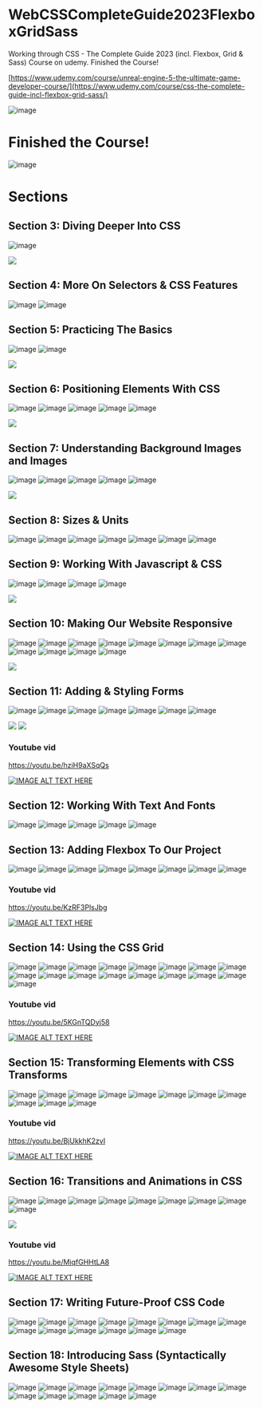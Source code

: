 # WebCSSCompleteGuide2023FlexboxGridSass
Working through CSS - The Complete Guide 2023 (incl. Flexbox, Grid &amp; Sass) Course on udemy. Finished the Course! 

[https://www.udemy.com/course/unreal-engine-5-the-ultimate-game-developer-course/](https://www.udemy.com/course/css-the-complete-guide-incl-flexbox-grid-sass/)

![image](https://media.githubusercontent.com/media/jacobmott/WebCSSCompleteGuide2023FlexboxGridSass/main/Screenshots/GetStartedWithCSSUdemy.png)

# Finished the Course! 

![image](https://media.githubusercontent.com/media/jacobmott/WebCSSCompleteGuide2023FlexboxGridSass/main/Screenshots/CSS-TheCompleteGuide2023-incl-Flexbox-Grid&Sass.jpg)

# Sections


## Section 3: Diving Deeper Into CSS

![image](https://media.githubusercontent.com/media/jacobmott/WebCSSCompleteGuide2023FlexboxGridSass/main/Screenshots/Section3-1.png)


![](https://media.githubusercontent.com/media/jacobmott/WebCSSCompleteGuide2023FlexboxGridSass/main/Screenshots/Section3.gif)


## Section 4: More On Selectors & CSS Features

![image](https://media.githubusercontent.com/media/jacobmott/WebCSSCompleteGuide2023FlexboxGridSass/main/Screenshots/2023-07-0215_41_36-slides_max1.png)
![image](https://media.githubusercontent.com/media/jacobmott/WebCSSCompleteGuide2023FlexboxGridSass/main/Screenshots/2023-07-0215_41_36-slides_max2.png)


## Section 5: Practicing The Basics

![image](https://media.githubusercontent.com/media/jacobmott/WebCSSCompleteGuide2023FlexboxGridSass/main/Screenshots/2023-07-03-21_37_21Section5Progress1.png)
![image](https://media.githubusercontent.com/media/jacobmott/WebCSSCompleteGuide2023FlexboxGridSass/main/Screenshots/2023-07-04-15_27_21Section5-1.png)


![](https://media.githubusercontent.com/media/jacobmott/WebCSSCompleteGuide2023FlexboxGridSass/main/Screenshots/2023-07-04-15_27_21Section5-1.gif)

## Section 6: Positioning Elements With CSS

![image](https://media.githubusercontent.com/media/jacobmott/WebCSSCompleteGuide2023FlexboxGridSass/main/Screenshots/PositioningElementswithCSS1.png)
![image](https://media.githubusercontent.com/media/jacobmott/WebCSSCompleteGuide2023FlexboxGridSass/main/Screenshots/PositioningElementswithCSS2.png)
![image](https://media.githubusercontent.com/media/jacobmott/WebCSSCompleteGuide2023FlexboxGridSass/main/Screenshots/PositioningElementswithCSS3.png)
![image](https://media.githubusercontent.com/media/jacobmott/WebCSSCompleteGuide2023FlexboxGridSass/main/Screenshots/PositioningElementswithCSS4.png)
![image](https://media.githubusercontent.com/media/jacobmott/WebCSSCompleteGuide2023FlexboxGridSass/main/Screenshots/PositioningElementswithCSS5.png)

![](https://media.githubusercontent.com/media/jacobmott/WebCSSCompleteGuide2023FlexboxGridSass/main/Screenshots/PositioningElementswithCSS.gif)

## Section 7: Understanding Background Images and Images

![image](https://media.githubusercontent.com/media/jacobmott/WebCSSCompleteGuide2023FlexboxGridSass/main/Screenshots/UnderstandingBckImgsAndImgs1.png)
![image](https://media.githubusercontent.com/media/jacobmott/WebCSSCompleteGuide2023FlexboxGridSass/main/Screenshots/UnderstandingBckImgsAndImgs2.png)
![image](https://media.githubusercontent.com/media/jacobmott/WebCSSCompleteGuide2023FlexboxGridSass/main/Screenshots/UnderstandingBckImgsAndImgs3.png)
![image](https://media.githubusercontent.com/media/jacobmott/WebCSSCompleteGuide2023FlexboxGridSass/main/Screenshots/UnderstandingBckImgsAndImgs4.png)
![image](https://media.githubusercontent.com/media/jacobmott/WebCSSCompleteGuide2023FlexboxGridSass/main/Screenshots/UnderstandingBckImgsAndImgs5.png)

![](https://media.githubusercontent.com/media/jacobmott/WebCSSCompleteGuide2023FlexboxGridSass/main/Screenshots/UnderstandingBckImgsAndImgs.gif)

## Section 8: Sizes & Units

![image](https://media.githubusercontent.com/media/jacobmott/WebCSSCompleteGuide2023FlexboxGridSass/main/Screenshots/css-units-slides1.png)
![image](https://media.githubusercontent.com/media/jacobmott/WebCSSCompleteGuide2023FlexboxGridSass/main/Screenshots/css-units-slides2.png)
![image](https://media.githubusercontent.com/media/jacobmott/WebCSSCompleteGuide2023FlexboxGridSass/main/Screenshots/css-units-slides3.png)
![image](https://media.githubusercontent.com/media/jacobmott/WebCSSCompleteGuide2023FlexboxGridSass/main/Screenshots/css-units-slides4.png)
![image](https://media.githubusercontent.com/media/jacobmott/WebCSSCompleteGuide2023FlexboxGridSass/main/Screenshots/css-units-slides5.png)
![image](https://media.githubusercontent.com/media/jacobmott/WebCSSCompleteGuide2023FlexboxGridSass/main/Screenshots/css-units-slides6.png)
![image](https://media.githubusercontent.com/media/jacobmott/WebCSSCompleteGuide2023FlexboxGridSass/main/Screenshots/css-units-slides7.png)

## Section 9: Working With Javascript & CSS

![image](https://media.githubusercontent.com/media/jacobmott/WebCSSCompleteGuide2023FlexboxGridSass/main/Screenshots/WorkingWithJavascriptAndCSS1.png)
![image](https://media.githubusercontent.com/media/jacobmott/WebCSSCompleteGuide2023FlexboxGridSass/main/Screenshots/WorkingWithJavascriptAndCSS2.png)
![image](https://media.githubusercontent.com/media/jacobmott/WebCSSCompleteGuide2023FlexboxGridSass/main/Screenshots/WorkingWithJavascriptAndCSS3.png)
![image](https://media.githubusercontent.com/media/jacobmott/WebCSSCompleteGuide2023FlexboxGridSass/main/Screenshots/WorkingWithJavascriptAndCSS4.png)

![](https://media.githubusercontent.com/media/jacobmott/WebCSSCompleteGuide2023FlexboxGridSass/main/Screenshots//WorkingWithJavascriptAndCSS.gif)

## Section 10: Making Our Website Responsive

![image](https://media.githubusercontent.com/media/jacobmott/WebCSSCompleteGuide2023FlexboxGridSass/main/Screenshots/MakingOurWebsiteResponsive1.png)
![image](https://media.githubusercontent.com/media/jacobmott/WebCSSCompleteGuide2023FlexboxGridSass/main/Screenshots/MakingOurWebsiteResponsive2.png)
![image](https://media.githubusercontent.com/media/jacobmott/WebCSSCompleteGuide2023FlexboxGridSass/main/Screenshots/MakingOurWebsiteResponsive3.png)
![image](https://media.githubusercontent.com/media/jacobmott/WebCSSCompleteGuide2023FlexboxGridSass/main/Screenshots/MakingOurWebsiteResponsive4.png)
![image](https://media.githubusercontent.com/media/jacobmott/WebCSSCompleteGuide2023FlexboxGridSass/main/Screenshots/MakingOurWebsiteResponsive5.png)
![image](https://media.githubusercontent.com/media/jacobmott/WebCSSCompleteGuide2023FlexboxGridSass/main/Screenshots/MakingOurWebsiteResponsive6.png)
![image](https://media.githubusercontent.com/media/jacobmott/WebCSSCompleteGuide2023FlexboxGridSass/main/Screenshots/MakingOurWebsiteResponsive7.png)
![image](https://media.githubusercontent.com/media/jacobmott/WebCSSCompleteGuide2023FlexboxGridSass/main/Screenshots/MakingOurWebsiteResponsive8.png)
![image](https://media.githubusercontent.com/media/jacobmott/WebCSSCompleteGuide2023FlexboxGridSass/main/Screenshots/MakingOurWebsiteResponsive9.png)
![image](https://media.githubusercontent.com/media/jacobmott/WebCSSCompleteGuide2023FlexboxGridSass/main/Screenshots/MakingOurWebsiteResponsive10.png)
![image](https://media.githubusercontent.com/media/jacobmott/WebCSSCompleteGuide2023FlexboxGridSass/main/Screenshots/MakingOurWebsiteResponsive11.png)
![image](https://media.githubusercontent.com/media/jacobmott/WebCSSCompleteGuide2023FlexboxGridSass/main/Screenshots/MakingOurWebsiteResponsive12.png)

![](https://media.githubusercontent.com/media/jacobmott/WebCSSCompleteGuide2023FlexboxGridSass/main/Screenshots/MakingOurWebsiteResponsive.gif)

## Section 11: Adding & Styling Forms

![image](https://media.githubusercontent.com/media/jacobmott/WebCSSCompleteGuide2023FlexboxGridSass/main/Screenshots/Section11AddingAndStylingForms1.png)
![image](https://media.githubusercontent.com/media/jacobmott/WebCSSCompleteGuide2023FlexboxGridSass/main/Screenshots/Section11AddingAndStylingForms2.png)
![image](https://media.githubusercontent.com/media/jacobmott/WebCSSCompleteGuide2023FlexboxGridSass/main/Screenshots/Section11AddingAndStylingForms3.png)
![image](https://media.githubusercontent.com/media/jacobmott/WebCSSCompleteGuide2023FlexboxGridSass/main/Screenshots/Section11AddingAndStylingForms5.png)
![image](https://media.githubusercontent.com/media/jacobmott/WebCSSCompleteGuide2023FlexboxGridSass/main/Screenshots/Section11AddingAndStylingForms6.png)
![image](https://media.githubusercontent.com/media/jacobmott/WebCSSCompleteGuide2023FlexboxGridSass/main/Screenshots/Section11AddingAndStylingForms7.png)
![image](https://media.githubusercontent.com/media/jacobmott/WebCSSCompleteGuide2023FlexboxGridSass/main/Screenshots/Section11AddingAndStylingForms8.png)

![](https://media.githubusercontent.com/media/jacobmott/WebCSSCompleteGuide2023FlexboxGridSass/main/Screenshots/Section11AddingAndStylingForms.gif)
![](https://media.githubusercontent.com/media/jacobmott/WebCSSCompleteGuide2023FlexboxGridSass/main/Screenshots/AfterSection11ProgressSoFar.gif)
 
### Youtube vid

https://youtu.be/hziH9aXSqQs

[![IMAGE ALT TEXT HERE](https://img.youtube.com/vi/hziH9aXSqQs/0.jpg)](https://youtu.be/hziH9aXSqQs)


## Section 12: Working With Text And Fonts

![image](https://media.githubusercontent.com/media/jacobmott/WebCSSCompleteGuide2023FlexboxGridSass/main/Screenshots/WorkingWithTextAndFonts1.png)
![image](https://media.githubusercontent.com/media/jacobmott/WebCSSCompleteGuide2023FlexboxGridSass/main/Screenshots/WorkingWithTextAndFonts2.png)
![image](https://media.githubusercontent.com/media/jacobmott/WebCSSCompleteGuide2023FlexboxGridSass/main/Screenshots/WorkingWithTextAndFonts3.png)
![image](https://media.githubusercontent.com/media/jacobmott/WebCSSCompleteGuide2023FlexboxGridSass/main/Screenshots/WorkingWithTextAndFonts4.png)
![image](https://media.githubusercontent.com/media/jacobmott/WebCSSCompleteGuide2023FlexboxGridSass/main/Screenshots/WorkingWithTextAndFonts5.png)

## Section 13: Adding Flexbox To Our Project

![image](https://media.githubusercontent.com/media/jacobmott/WebCSSCompleteGuide2023FlexboxGridSass/main/Screenshots/AddingFlexboxToOurProject1.png)
![image](https://media.githubusercontent.com/media/jacobmott/WebCSSCompleteGuide2023FlexboxGridSass/main/Screenshots/AddingFlexboxToOurProject2.png)
![image](https://media.githubusercontent.com/media/jacobmott/WebCSSCompleteGuide2023FlexboxGridSass/main/Screenshots/AddingFlexboxToOurProject3.png)
![image](https://media.githubusercontent.com/media/jacobmott/WebCSSCompleteGuide2023FlexboxGridSass/main/Screenshots/AddingFlexboxToOurProject4.png)
![image](https://media.githubusercontent.com/media/jacobmott/WebCSSCompleteGuide2023FlexboxGridSass/main/Screenshots/AddingFlexboxToOurProject5.png)
![image](https://media.githubusercontent.com/media/jacobmott/WebCSSCompleteGuide2023FlexboxGridSass/main/Screenshots/AddingFlexboxToOurProject6.png)
![image](https://media.githubusercontent.com/media/jacobmott/WebCSSCompleteGuide2023FlexboxGridSass/main/Screenshots/AddingFlexboxToOurProject7.png)
![image](https://media.githubusercontent.com/media/jacobmott/WebCSSCompleteGuide2023FlexboxGridSass/main/Screenshots/AddingFlexboxToOurProject8.png)
 
### Youtube vid

https://youtu.be/KzRF3PlsJbg

[![IMAGE ALT TEXT HERE](https://img.youtube.com/vi/KzRF3PlsJbg/0.jpg)](https://youtu.be/KzRF3PlsJbg)


## Section 14: Using the CSS Grid

![image](https://media.githubusercontent.com/media/jacobmott/WebCSSCompleteGuide2023FlexboxGridSass/main/Screenshots/UsingTheCSSGrid1.png)
![image](https://media.githubusercontent.com/media/jacobmott/WebCSSCompleteGuide2023FlexboxGridSass/main/Screenshots/UsingTheCSSGrid2.png)
![image](https://media.githubusercontent.com/media/jacobmott/WebCSSCompleteGuide2023FlexboxGridSass/main/Screenshots/UsingTheCSSGrid3.png)
![image](https://media.githubusercontent.com/media/jacobmott/WebCSSCompleteGuide2023FlexboxGridSass/main/Screenshots/UsingTheCSSGrid4.png)
![image](https://media.githubusercontent.com/media/jacobmott/WebCSSCompleteGuide2023FlexboxGridSass/main/Screenshots/UsingTheCSSGrid5.png)
![image](https://media.githubusercontent.com/media/jacobmott/WebCSSCompleteGuide2023FlexboxGridSass/main/Screenshots/UsingTheCSSGrid6.png)
![image](https://media.githubusercontent.com/media/jacobmott/WebCSSCompleteGuide2023FlexboxGridSass/main/Screenshots/UsingTheCSSGrid7.png)
![image](https://media.githubusercontent.com/media/jacobmott/WebCSSCompleteGuide2023FlexboxGridSass/main/Screenshots/UsingTheCSSGrid8.png)
![image](https://media.githubusercontent.com/media/jacobmott/WebCSSCompleteGuide2023FlexboxGridSass/main/Screenshots/UsingTheCSSGrid9.png)
![image](https://media.githubusercontent.com/media/jacobmott/WebCSSCompleteGuide2023FlexboxGridSass/main/Screenshots/UsingTheCSSGrid10.png)
![image](https://media.githubusercontent.com/media/jacobmott/WebCSSCompleteGuide2023FlexboxGridSass/main/Screenshots/UsingTheCSSGrid11.png)
![image](https://media.githubusercontent.com/media/jacobmott/WebCSSCompleteGuide2023FlexboxGridSass/main/Screenshots/UsingTheCSSGrid12.png)
![image](https://media.githubusercontent.com/media/jacobmott/WebCSSCompleteGuide2023FlexboxGridSass/main/Screenshots/UsingTheCSSGrid13.png)
![image](https://media.githubusercontent.com/media/jacobmott/WebCSSCompleteGuide2023FlexboxGridSass/main/Screenshots/UsingTheCSSGrid14.png)
![image](https://media.githubusercontent.com/media/jacobmott/WebCSSCompleteGuide2023FlexboxGridSass/main/Screenshots/UsingTheCSSGrid15.png)
![image](https://media.githubusercontent.com/media/jacobmott/WebCSSCompleteGuide2023FlexboxGridSass/main/Screenshots/UsingTheCSSGrid16.png)
![image](https://media.githubusercontent.com/media/jacobmott/WebCSSCompleteGuide2023FlexboxGridSass/main/Screenshots/UsingTheCSSGrid17.png)

 
### Youtube vid

https://youtu.be/5KGnTQDyj58

[![IMAGE ALT TEXT HERE](https://img.youtube.com/vi/5KGnTQDyj58/0.jpg)](https://youtu.be/5KGnTQDyj58)

## Section 15: Transforming Elements with CSS Transforms

![image](https://media.githubusercontent.com/media/jacobmott/WebCSSCompleteGuide2023FlexboxGridSass/main/Screenshots/TransformingElementsWithCSSTransforms1.png)
![image](https://media.githubusercontent.com/media/jacobmott/WebCSSCompleteGuide2023FlexboxGridSass/main/Screenshots/TransformingElementsWithCSSTransforms2.png)
![image](https://media.githubusercontent.com/media/jacobmott/WebCSSCompleteGuide2023FlexboxGridSass/main/Screenshots/TransformingElementsWithCSSTransforms3.png)
![image](https://media.githubusercontent.com/media/jacobmott/WebCSSCompleteGuide2023FlexboxGridSass/main/Screenshots/TransformingElementsWithCSSTransforms4.png)
![image](https://media.githubusercontent.com/media/jacobmott/WebCSSCompleteGuide2023FlexboxGridSass/main/Screenshots/TransformingElementsWithCSSTransforms5.png)
![image](https://media.githubusercontent.com/media/jacobmott/WebCSSCompleteGuide2023FlexboxGridSass/main/Screenshots/TransformingElementsWithCSSTransforms6.png)
![image](https://media.githubusercontent.com/media/jacobmott/WebCSSCompleteGuide2023FlexboxGridSass/main/Screenshots/TransformingElementsWithCSSTransforms7.png)
![image](https://media.githubusercontent.com/media/jacobmott/WebCSSCompleteGuide2023FlexboxGridSass/main/Screenshots/TransformingElementsWithCSSTransforms8.png)
![image](https://media.githubusercontent.com/media/jacobmott/WebCSSCompleteGuide2023FlexboxGridSass/main/Screenshots/TransformingElementsWithCSSTransforms9.png)
![image](https://media.githubusercontent.com/media/jacobmott/WebCSSCompleteGuide2023FlexboxGridSass/main/Screenshots/TransformingElementsWithCSSTransforms10.png)
![image](https://media.githubusercontent.com/media/jacobmott/WebCSSCompleteGuide2023FlexboxGridSass/main/Screenshots/TransformingElementsWithCSSTransforms11.png)

### Youtube vid

https://youtu.be/BjUkkhK2zvI

[![IMAGE ALT TEXT HERE](https://img.youtube.com/vi/BjUkkhK2zvI/0.jpg)](https://youtu.be/BjUkkhK2zvI)


## Section 16: Transitions and Animations in CSS

![image](https://media.githubusercontent.com/media/jacobmott/WebCSSCompleteGuide2023FlexboxGridSass/main/Screenshots/TransitionsAndAnimationsInCSS1.png)
![image](https://media.githubusercontent.com/media/jacobmott/WebCSSCompleteGuide2023FlexboxGridSass/main/Screenshots/TransitionsAndAnimationsInCSS2.png)
![image](https://media.githubusercontent.com/media/jacobmott/WebCSSCompleteGuide2023FlexboxGridSass/main/Screenshots/TransitionsAndAnimationsInCSS3.png)
![image](https://media.githubusercontent.com/media/jacobmott/WebCSSCompleteGuide2023FlexboxGridSass/main/Screenshots/TransitionsAndAnimationsInCSS4.png)
![image](https://media.githubusercontent.com/media/jacobmott/WebCSSCompleteGuide2023FlexboxGridSass/main/Screenshots/TransitionsAndAnimationsInCSS5.png)
![image](https://media.githubusercontent.com/media/jacobmott/WebCSSCompleteGuide2023FlexboxGridSass/main/Screenshots/TransitionsAndAnimationsInCSS6.png)
![image](https://media.githubusercontent.com/media/jacobmott/WebCSSCompleteGuide2023FlexboxGridSass/main/Screenshots/TransitionsAndAnimationsInCSS7.png)
![image](https://media.githubusercontent.com/media/jacobmott/WebCSSCompleteGuide2023FlexboxGridSass/main/Screenshots/TransitionsAndAnimationsInCSS8.png)
![image](https://media.githubusercontent.com/media/jacobmott/WebCSSCompleteGuide2023FlexboxGridSass/main/Screenshots/TransitionsAndAnimationsInCSS9.png)

![](https://media.githubusercontent.com/media/jacobmott/WebCSSCompleteGuide2023FlexboxGridSass/main/Screenshots/TransitionsAndAnimationsInCSS.gif)

### Youtube vid

https://youtu.be/MiqfGHHtLA8

[![IMAGE ALT TEXT HERE](https://img.youtube.com/vi/MiqfGHHtLA8/0.jpg)](https://youtu.be/MiqfGHHtLA8)


## Section 17: Writing Future-Proof CSS Code

![image](https://media.githubusercontent.com/media/jacobmott/WebCSSCompleteGuide2023FlexboxGridSass/main/Screenshots/WritingFutureProofCSSCode1.png)
![image](https://media.githubusercontent.com/media/jacobmott/WebCSSCompleteGuide2023FlexboxGridSass/main/Screenshots/WritingFutureProofCSSCode2.png)
![image](https://media.githubusercontent.com/media/jacobmott/WebCSSCompleteGuide2023FlexboxGridSass/main/Screenshots/WritingFutureProofCSSCode3.png)
![image](https://media.githubusercontent.com/media/jacobmott/WebCSSCompleteGuide2023FlexboxGridSass/main/Screenshots/WritingFutureProofCSSCode4.png)
![image](https://media.githubusercontent.com/media/jacobmott/WebCSSCompleteGuide2023FlexboxGridSass/main/Screenshots/WritingFutureProofCSSCode5.png)
![image](https://media.githubusercontent.com/media/jacobmott/WebCSSCompleteGuide2023FlexboxGridSass/main/Screenshots/WritingFutureProofCSSCode6.png)
![image](https://media.githubusercontent.com/media/jacobmott/WebCSSCompleteGuide2023FlexboxGridSass/main/Screenshots/WritingFutureProofCSSCode7.png)
![image](https://media.githubusercontent.com/media/jacobmott/WebCSSCompleteGuide2023FlexboxGridSass/main/Screenshots/WritingFutureProofCSSCode8.png)
![image](https://media.githubusercontent.com/media/jacobmott/WebCSSCompleteGuide2023FlexboxGridSass/main/Screenshots/WritingFutureProofCSSCode9.png)
![image](https://media.githubusercontent.com/media/jacobmott/WebCSSCompleteGuide2023FlexboxGridSass/main/Screenshots/WritingFutureProofCSSCode10.png)
![image](https://media.githubusercontent.com/media/jacobmott/WebCSSCompleteGuide2023FlexboxGridSass/main/Screenshots/WritingFutureProofCSSCode11.png)
![image](https://media.githubusercontent.com/media/jacobmott/WebCSSCompleteGuide2023FlexboxGridSass/main/Screenshots/WritingFutureProofCSSCode12.png)
![image](https://media.githubusercontent.com/media/jacobmott/WebCSSCompleteGuide2023FlexboxGridSass/main/Screenshots/WritingFutureProofCSSCode13.png)
![image](https://media.githubusercontent.com/media/jacobmott/WebCSSCompleteGuide2023FlexboxGridSass/main/Screenshots/WritingFutureProofCSSCode14.png)


## Section 18: Introducing Sass (Syntactically Awesome Style Sheets)

![image](https://media.githubusercontent.com/media/jacobmott/WebCSSCompleteGuide2023FlexboxGridSass/main/Screenshots/IntroducingSass-SyntacticallyAwesomeStyleSheets1.png)
![image](https://media.githubusercontent.com/media/jacobmott/WebCSSCompleteGuide2023FlexboxGridSass/main/Screenshots/IntroducingSass-SyntacticallyAwesomeStyleSheets2.png)
![image](https://media.githubusercontent.com/media/jacobmott/WebCSSCompleteGuide2023FlexboxGridSass/main/Screenshots/IntroducingSass-SyntacticallyAwesomeStyleSheets3.png)
![image](https://media.githubusercontent.com/media/jacobmott/WebCSSCompleteGuide2023FlexboxGridSass/main/Screenshots/IntroducingSass-SyntacticallyAwesomeStyleSheets4.png)
![image](https://media.githubusercontent.com/media/jacobmott/WebCSSCompleteGuide2023FlexboxGridSass/main/Screenshots/IntroducingSass-SyntacticallyAwesomeStyleSheets5.png)
![image](https://media.githubusercontent.com/media/jacobmott/WebCSSCompleteGuide2023FlexboxGridSass/main/Screenshots/IntroducingSass-SyntacticallyAwesomeStyleSheets6.png)
![image](https://media.githubusercontent.com/media/jacobmott/WebCSSCompleteGuide2023FlexboxGridSass/main/Screenshots/IntroducingSass-SyntacticallyAwesomeStyleSheets7.png)
![image](https://media.githubusercontent.com/media/jacobmott/WebCSSCompleteGuide2023FlexboxGridSass/main/Screenshots/IntroducingSass-SyntacticallyAwesomeStyleSheets8.png)
![image](https://media.githubusercontent.com/media/jacobmott/WebCSSCompleteGuide2023FlexboxGridSass/main/Screenshots/IntroducingSass-SyntacticallyAwesomeStyleSheets9.png)
![image](https://media.githubusercontent.com/media/jacobmott/WebCSSCompleteGuide2023FlexboxGridSass/main/Screenshots/IntroducingSass-SyntacticallyAwesomeStyleSheets10.png)
![image](https://media.githubusercontent.com/media/jacobmott/WebCSSCompleteGuide2023FlexboxGridSass/main/Screenshots/IntroducingSass-SyntacticallyAwesomeStyleSheets11.png)
![image](https://media.githubusercontent.com/media/jacobmott/WebCSSCompleteGuide2023FlexboxGridSass/main/Screenshots/IntroducingSass-SyntacticallyAwesomeStyleSheets12.png)
![image](https://media.githubusercontent.com/media/jacobmott/WebCSSCompleteGuide2023FlexboxGridSass/main/Screenshots/IntroducingSass-SyntacticallyAwesomeStyleSheets13.png)


